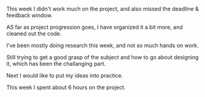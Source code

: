 This week I didn't work much on the project, and also missed the deadline & feedback window.

AS far as project progression goes, I have organized it a bit more, and cleaned out the code.

I've been mostly doing research this week, and not so much hands on work.

Still trying to get a good grasp of the subject and how to go about designing it, which has been the challanging part.

Next I would like to put my ideas into practice.

This week I spent about 6 hours on the project.